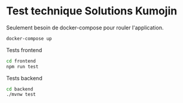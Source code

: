 # Test technique Solutions Kumojin

Seulement besoin de docker-compose pour rouler l'application.

```bash
docker-compose up
```

Tests frontend

```bash
cd frontend
npm run test
```

Tests backend

```bash
cd backend
./mvnw test
```
